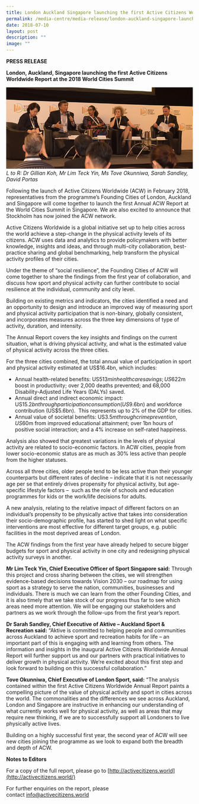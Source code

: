 ```yaml
---
title: London Auckland Singapore launching the first Active Citizens Worldwide Report
permalink: /media-centre/media-release/london-auckland-singapore-launching-first-active-citizens-worldwide/
date: 2018-07-10
layout: post
description: ""
image: ""
---
```

**PRESS RELEASE**

**London, Auckland, Singapore launching the first Active Citizens Worldwide Report at the 2018 World Cities Summit**

![](/images/Media%20Centre/Media%20Release/2018/July/LtoRDrGillianKohMrLimTeckYinMsToveOkunniwaSarahSandleyDavidPortas.jpeg)
_L to R: Dr Gillian Koh, Mr Lim Teck Yin, Ms Tove Okunniwa, Sarah Sandley, David Portas_ 

Following the launch of Active Citizens Worldwide (ACW) in February 2018, representatives from the programme’s Founding Cities of London, Auckland and Singapore will come together to launch the first Annual ACW Report at the World Cities Summit in Singapore. We are also excited to announce that Stockholm has now joined the ACW network.

Active Citizens Worldwide is a global initiative set up to help cities across the world achieve a step-change in the physical activity levels of its citizens. ACW uses data and analytics to provide policymakers with better knowledge, insights and ideas, and through multi-city collaboration, best-practice sharing and global benchmarking, help transform the physical activity profiles of their cities.

Under the theme of “social resilience”, the Founding Cities of ACW will come together to share the findings from the first year of collaboration, and discuss how sport and physical activity can further contribute to social resilience at the individual, community and city level.

Building on existing metrics and indicators, the cities identified a need and an opportunity to design and introduce an improved way of measuring sport and physical activity participation that is non-binary, globally consistent, and incorporates measures across the three key dimensions of type of activity, duration, and intensity.

The Annual Report covers the key insights and findings on the current situation, what is driving physical activity, and what is the estimated value of physical activity across the three cities.

For the three cities combined, the total annual value of participation in sport and physical activity estimated at US$16.4bn, which includes:

*   Annual health-related benefits: US$513m in healthcare savings; US$622m boost in productivity; over 2,000 deaths prevented; and 68,000 Disability-Adjusted Life Years (DALYs) saved.
*   Annual direct and indirect economic impact:  US$15.2bn through participation consumption (US$9.6bn) and workforce contribution (US$5.6bn).  This represents up to 2% of the GDP for cities.
*   Annual value of societal benefits: US$3.5m through crime prevention, US$60m from improved educational attainment; over 1bn hours of positive social interaction; and a 4% increase on self-rated happiness.

Analysis also showed that greatest variations in the levels of physical activity are related to socio-economic factors. In ACW cities, people from lower socio-economic status are as much as 30% less active than people from the higher statuses.

Across all three cities, older people tend to be less active than their younger counterparts but different rates of decline – indicate that it is not necessarily age per se that entirely drives propensity for physical activity, but age-specific lifestyle factors –  such as the role of schools and education programmes for kids or the work/life decisions for adults.

A new analysis, relating to the relative impact of different factors on an individual’s propensity to be physically active that takes into consideration their socio-demographic profile, has started to shed light on what specific interventions are most effective for different target groups, e.g. public facilities in the most deprived areas of London.

The ACW findings from the first year have already helped to secure bigger budgets for sport and physical activity in one city and redesigning physical activity surveys in another.

**Mr Lim Teck Yin, Chief Executive Officer of Sport Singapore said:** Through this project and cross sharing between the cities, we will strengthen evidence-based decisions towards Vision 2030 – our roadmap for using sport as a strategy to serve the nation, communities, businesses and individuals. There is much we can learn from the other Founding Cities, and it is also timely that we take stock of our progress thus far to see which areas need more attention. We will be engaging our stakeholders and partners as we work through the follow-ups from the first year’s report.

**Dr Sarah Sandley, Chief Executive of Aktive – Auckland Sport & Recreation said:** “Aktive is committed to helping people and communities across Auckland to achieve sport and recreation habits for life – an important part of this is engaging with and learning from others. The information and insights in the inaugural Active Citizens Worldwide Annual Report will further support us and our partners with practical initiatives to deliver growth in physical activity. We’re excited about this first step and look forward to building on this successful collaboration.”

**Tove Okunniwa, Chief Executive of London Sport, said:** “The analysis contained within the first Active Citizens Worldwide Annual Report paints a compelling picture of the value of physical activity and sport in cities across the world. The commonalities and the differences we see across Auckland, London and Singapore are instructive in enhancing our understanding of what currently works well for physical activity, as well as areas that may require new thinking, if we are to successfully support all Londoners to live physically active lives.

Building on a highly successful first year, the second year of ACW will see new cities joining the programme as we look to expand both the breadth and depth of ACW.

**Notes to Editors**

For a copy of the full report, please go to [http://activecitizens.world](http://activecitizens.world/)

For further enquiries on the report, please contact [info@activecitizens.world](mailto:info@activecitizens.world)